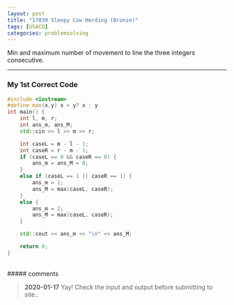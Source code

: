 ```yaml
---
layout: post
title: "17039 Sleepy Cow Herding (Bronze)"
tags: [USACO]
categories: problemsolving
---
```

Min and maximum number of movement to line the three integers consecutive.

---

### My 1st Correct Code


```c++
#include <iostream>
#define max(x,y) x > y? x : y
int main() {
	int l, m, r;
	int ans_m, ans_M;
	std::cin >> l >> m >> r;

	int caseL = m - l - 1;
	int caseR = r - m - 1;
	if (caseL == 0 && caseR == 0) {
		ans_m = ans_M = 0;
	}
	else if (caseL == 1 || caseR == 1) {
		ans_m = 1;
		ans_M = max(caseL, caseR);
	}
	else {
		ans_m = 2;
		ans_M = max(caseL, caseR);
	}

	std::cout << ans_m << "\n" << ans_M;

	return 0;
}
```

<br>
##### comments 

> **2020-01-17**   Yay! Check the input and output before submitting to site..
